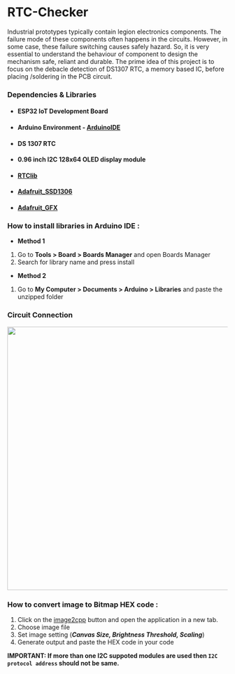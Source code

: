 # RTC-Checker

Industrial prototypes typically contain legion electronics components. The failure mode of these components often happens in the circuits. However, in some case, these failure switching causes safely hazard. So, it is very essential to understand the behaviour of component to design the mechanism safe, reliant and durable. The prime idea of this project is to focus on the debacle detection of DS1307 RTC, a memory based IC, before placing /soldering in the PCB circuit.

### Dependencies & Libraries ###
* #### ESP32 IoT Development Board
* #### Arduino Environment - [ArduinoIDE](https://www.arduino.cc/en/software)
* #### DS 1307 RTC
* #### 0.96 inch I2C 128x64 OLED display module
* #### [RTClib](https://github.com/adafruit/RTClib) 
* #### [Adafruit_SSD1306](https://github.com/adafruit/Adafruit_SSD1306)
* #### [Adafruit_GFX](https://github.com/adafruit/Adafruit-GFX-Library)

### How to install libraries in Arduino IDE :
* **Method 1**
1. Go to **Tools > Board > Boards Manager** and open Boards Manager
2. Search for library name and press install

* **Method 2**
1. Go to **My Computer > Documents > Arduino > Libraries** and paste the unzipped folder

### Circuit Connection ###

<p align="center">
  <img width="1000" height="600" src="https://user-images.githubusercontent.com/43854300/116803966-c1085880-ab38-11eb-9499-056471d8a73c.JPG"
</p>

### How to convert image to Bitmap HEX code :
1. Click on the [image2cpp](https://diyusthad.com/image2cpp) button and open the application in a new tab.
2. Choose image file
3. Set image setting (**_Canvas Size, Brightness Threshold, Scaling_**)
4. Generate output and paste the HEX code in your code

**IMPORTANT: If more than one I2C suppoted modules are used then `I2C protocol address` should not be same.**
